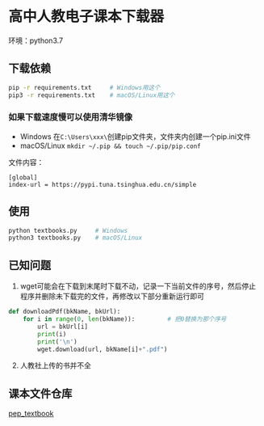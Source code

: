 高中人教电子课本下载器
=
环境：python3.7
## 下载依赖
```bash
pip -r requirements.txt     # Windows用这个
pip3 -r requirements.txt    # macOS/Linux用这个
```
### 如果下载速度慢可以使用清华镜像
* Windows
在`C:\Users\xxx\`创建pip文件夹，文件夹内创建一个pip.ini文件
* macOS/Linux 
`
mkdir ~/.pip && touch ~/.pip/pip.conf
`

文件内容：
```
[global]
index-url = https://pypi.tuna.tsinghua.edu.cn/simple
```
## 使用
```bash
python textbooks.py     # Windows
python3 textbooks.py    # macOS/Linux
```
## 已知问题
1. wget可能会在下载到末尾时下载不动，记录一下当前文件的序号，然后停止程序并删除未下载完的文件，再修改以下部分重新运行即可
```python
def downloadPdf(bkName, bkUrl):
    for i in range(0, len(bkName)):         # 把0替换为那个序号
        url = bkUrl[i]
        print(i)
        print('\n')
        wget.download(url, bkName[i]+".pdf")
```
2. 人教社上传的书并不全
## 课本文件仓库
[pep_textbook](https://github.com/R3pl4c3r/pep_textbook)
